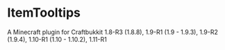 # ItemTooltips
A Minecraft plugin for Craftbukkit 1.8-R3 (1.8.8), 1.9-R1 (1.9 - 1.9.3), 1.9-R2 (1.9.4), 1.10-R1 (1.10 - 1.10.2), 1.11-R1
